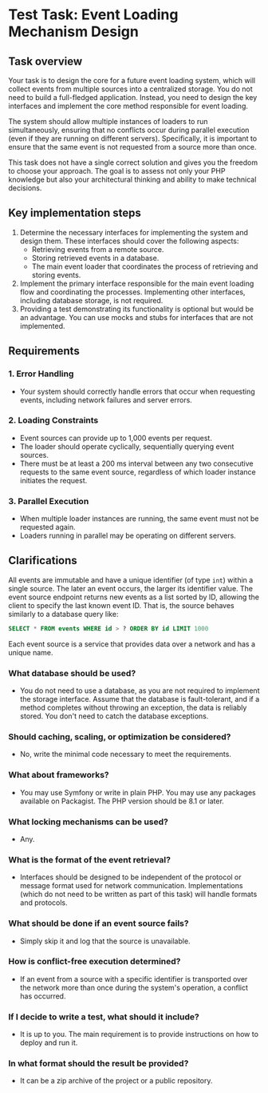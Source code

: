 # Test Task: Event Loading Mechanism Design

## Task overview

Your task is to design the core for a future event loading system, which will collect events from multiple sources into a centralized storage. You do not need to build a full-fledged application. Instead, you need to design the key interfaces and implement the core method responsible for event loading.

The system should allow multiple instances of loaders to run simultaneously, ensuring that no conflicts occur during parallel execution (even if they are running on different servers). Specifically, it is important to ensure that the same event is not requested from a source more than once.

This task does not have a single correct solution and gives you the freedom to choose your approach. The goal is to assess not only your PHP knowledge but also your architectural thinking and ability to make technical decisions.

## Key implementation steps

1. Determine the necessary interfaces for implementing the system and design them. These interfaces should cover the following aspects:
   - Retrieving events from a remote source.
   - Storing retrieved events in a database.
   - The main event loader that coordinates the process of retrieving and storing events.
2. Implement the primary interface responsible for the main event loading flow and coordinating the processes. Implementing other interfaces, including database storage, is not required.
3. Providing a test demonstrating its functionality is optional but would be an advantage. You can use mocks and stubs for interfaces that are not implemented.

## Requirements

### 1. Error Handling

- Your system should correctly handle errors that occur when requesting events, including network failures and server errors.

### 2. Loading Constraints

- Event sources can provide up to 1,000 events per request.
- The loader should operate cyclically, sequentially querying event sources.
- There must be at least a 200 ms interval between any two consecutive requests to the same event source, regardless of which loader instance initiates the request.

### 3. Parallel Execution

- When multiple loader instances are running, the same event must not be requested again.
- Loaders running in parallel may be operating on different servers.

## Clarifications

All events are immutable and have a unique identifier (of type `int`) within a single source. The later an event occurs, the larger its identifier value. The event source endpoint returns new events as a list sorted by ID, allowing the client to specify the last known event ID. That is, the source behaves similarly to a database query like:

```sql
SELECT * FROM events WHERE id > ? ORDER BY id LIMIT 1000
```

Each event source is a service that provides data over a network and has a unique name.

### What database should be used?

- You do not need to use a database, as you are not required to implement the storage interface. Assume that the database is fault-tolerant, and if a method completes without throwing an exception, the data is reliably stored. You don't need to catch the database exceptions.

### Should caching, scaling, or optimization be considered?

- No, write the minimal code necessary to meet the requirements.

### What about frameworks?

- You may use Symfony or write in plain PHP. You may use any packages available on Packagist. The PHP version should be 8.1 or later.

### What locking mechanisms can be used?

- Any.

### What is the format of the event retrieval?

- Interfaces should be designed to be independent of the protocol or message format used for network communication. Implementations (which do not need to be written as part of this task) will handle formats and protocols.

### What should be done if an event source fails?

- Simply skip it and log that the source is unavailable.

### How is conflict-free execution determined?

- If an event from a source with a specific identifier is transported over the network more than once during the system's operation, a conflict has occurred.

### If I decide to write a test, what should it include?

- It is up to you. The main requirement is to provide instructions on how to deploy and run it.

### In what format should the result be provided?

- It can be a zip archive of the project or a public repository.